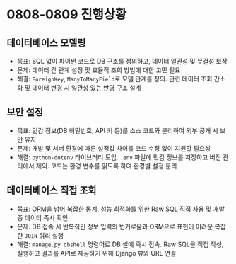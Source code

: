 
# 0808-0809 진행상황

## 데이터베이스 모델링

- 목표: SQL 없이 파이썬 코드로 DB 구조를 정의하고, 데이터 일관성 및 무결성 보장
- 문제: 데이터 간 관계 설정 및 효율적 조회 방법에 대한 고민 필요
- 해결: `ForeignKey`, `ManyToManyField`로 모델 관계를 정의. 관련 데이터 조회 간소화 및 데이터 변경 시 일관성 있는 반영 구조 설계

## 보안 설정

- 목표: 민감 정보(DB 비밀번호, API 키 등)를 소스 코드와 분리하여 외부 공개 시 보안 유지
- 문제: 개발 및 서버 환경에 따른 설정값 차이를 코드 수정 없이 지원할 필요성
- 해결: `python-dotenv` 라이브러리 도입. `.env` 파일에 민감 정보를 저장하고 버전 관리에서 제외. 코드는 환경 변수를 읽도록 하여 환경별 설정 분리

## 데이터베이스 직접 조회

- 목표: ORM을 넘어 복잡한 통계, 성능 최적화를 위한 Raw SQL 직접 사용 및 개발 중 데이터 즉시 확인
- 문제: DB 접속 시 반복적인 정보 입력의 번거로움과 ORM으로 표현이 어려운 복잡한 `JOIN` 쿼리 실행
- 해결: `manage.py dbshell` 명령어로 DB 셸에 즉시 접속. Raw SQL을 직접 작성, 실행하고 결과를 API로 제공하기 위해 Django 뷰와 URL 연결
